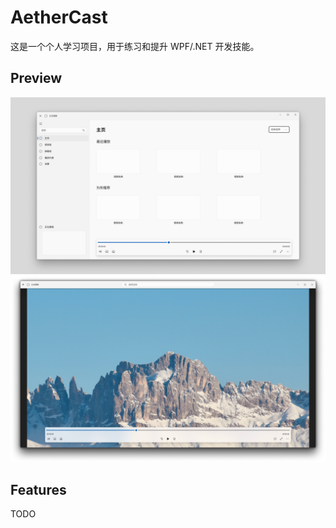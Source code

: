 # AetherCast

这是一个个人学习项目，用于练习和提升 WPF/.NET 开发技能。

## Preview
![预览](./docs/UIpreview1.png)
![预览](./docs/UIpreview2.png)

## Features
TODO